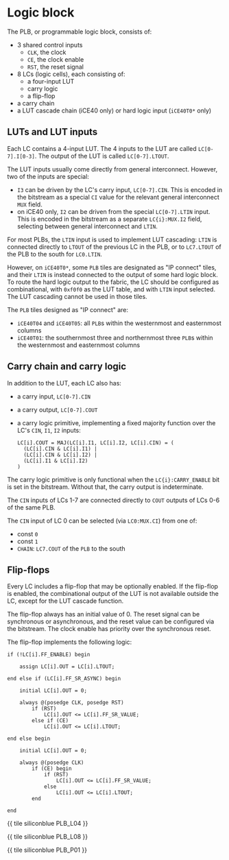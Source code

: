 # Logic block

The PLB, or programmable logic block, consists of:

- 3 shared control inputs
  - `CLK`, the clock
  - `CE`, the clock enable
  - `RST`, the reset signal
- 8 LCs (logic cells), each consisting of:
  - a four-input LUT
  - carry logic
  - a flip-flop
- a carry chain
- a LUT cascade chain (iCE40 only) or hard logic input (`iCE40T0*` only)

## LUTs and LUT inputs

Each LC contains a 4-input LUT.  The 4 inputs to the LUT are called `LC[0-7].I[0-3]`.  The output of the LUT is called `LC[0-7].LTOUT`.

The LUT inputs usually come directly from general interconnect.  However, two of the inputs are special:

- `I3` can be driven by the LC's carry input, `LC[0-7].CIN`.  This is encoded in the bitstream as a special `CI` value for the relevant general interconnect `MUX` field.
- on iCE40 only, `I2` can be driven from the special `LC[0-7].LTIN` input.  This is encoded in the bitstream as a separate `LC{i}:MUX.I2` field, selecting between general interconnect and `LTIN`.

For most PLBs, the `LTIN` input is used to implement LUT cascading: `LTIN` is connected directly to `LTOUT` of the previous LC in the PLB, or to `LC7.LTOUT` of the PLB to the south for `LC0.LTIN`.

However, on `iCE40T0*`, some `PLB` tiles are designated as "IP connect" tiles, and their `LTIN` is instead connected to the output of some hard logic block.  To route the hard logic output to the fabric, the LC should be configured as combinational, with `0xf0f0` as the LUT table, and with `LTIN` input selected.  The LUT cascading cannot be used in those tiles.

The `PLB` tiles designed as "IP connect" are:

- `iCE40T04` and `iCE40T05`: all `PLB`s within the westernmost and easternmost columns
- `iCE40T01`: the southernmost three and northernmost three `PLB`s within the westernmost and easternmost columns


## Carry chain and carry logic

In addition to the LUT, each LC also has:

- a carry input, `LC[0-7].CIN`
- a carry output, `LC[0-7].COUT`
- a carry logic primitive, implementing a fixed majority function over the LC's `CIN`, `I1`, `I2` inputs:

  ```
  LC[i].COUT = MAJ(LC[i].I1, LC[i].I2, LC[i].CIN) = (
    (LC[i].CIN & LC[i].I1) |
    (LC[i].CIN & LC[i].I2) |
    (LC[i].I1 & LC[i].I2)
  )
  ```

The carry logic primitive is only functional when the `LC{i}:CARRY_ENABLE` bit is set in the bitstream.  Without that, the carry output is indeterminate.

The `CIN` inputs of LCs 1-7 are connected directly to `COUT` outputs of LCs 0-6 of the same PLB.

The `CIN` input of LC 0 can be selected (via `LC0:MUX.CI`) from one of:

- const `0`
- const `1`
- `CHAIN`: `LC7.COUT` of the `PLB` to the south


## Flip-flops

Every LC includes a flip-flop that may be optionally enabled.  If the flip-flop is enabled, the combinational output of the LUT is not available outside the LC, except for the LUT cascade function.

The flip-flop always has an initial value of 0.  The reset signal can be synchronous or asynchronous, and the reset value can be configured via the bitstream.  The clock enable has priority over the synchronous reset.

The flip-flop implements the following logic:

```
if (!LC[i].FF_ENABLE) begin

    assign LC[i].OUT = LC[i].LTOUT;

end else if (LC[i].FF_SR_ASYNC) begin

    initial LC[i].OUT = 0;

    always @(posedge CLK, posedge RST)
        if (RST)
            LC[i].OUT <= LC[i].FF_SR_VALUE;
        else if (CE)
            LC[i].OUT <= LC[i].LTOUT;

end else begin

    initial LC[i].OUT = 0;

    always @(posedge CLK)
        if (CE) begin
            if (RST)
                LC[i].OUT <= LC[i].FF_SR_VALUE;
            else
                LC[i].OUT <= LC[i].LTOUT;
        end

end
```

{{ tile siliconblue PLB_L04 }}

{{ tile siliconblue PLB_L08 }}

{{ tile siliconblue PLB_P01 }}
